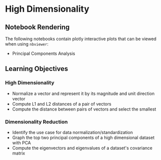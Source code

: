 # High Dimensionality

## Notebook Rendering
The following notebooks contain plotly interactive plots that can be viewed when using `nbviewer`:
* Principal Components Analysis

## Learning Objectives

### High Dimensionality
* Normalize a vector and represent it by its magnitude and unit direction vector
* Compute L1 and L2 distances of a pair of vectors
* Compute the distance between pairs of vectors and select the smallest

### Dimensionality Reduction
* Identify the use case for data normalization/standardization
* Graph the top two principal components of a high dimensional dataset with PCA
* Compute the eigenvectors and eigenvalues of a dataset's covariance matrix